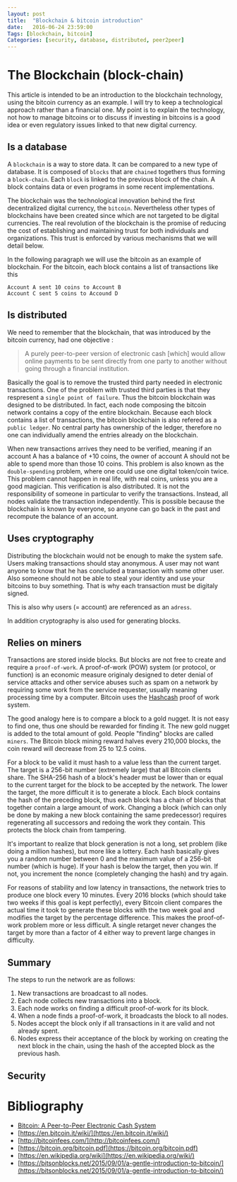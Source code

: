 ```yaml
---
layout: post
title:  "Blockchain & bitcoin introduction" 
date:   2016-06-24 23:59:00
Tags: [blockchain, bitcoin]
Categories: [security, database, distributed, peer2peer]
---
```


# The Blockchain (block-chain)
This article is intended to be an introduction to the blockchain technology, using the bitcoin currency as an example. I will try to keep a technological approach rather than a financial one. My point is to explain the technology, not how to manage bitcoins or to discuss if investing in bitcoins is a good idea or even regulatory issues linked to that new digital currency.

## Is a database
A `blockchain` is a way to store data. It can be compared to a new type of database. It is composed of `blocks` that are `chained` togethers thus forming a `block-chain`. Each `block` is linked to the previous block of the chain. A block contains data or even programs in some recent implementations. 


The blockchain was the technological innovation behind the first decentralized digital currency, the `bitcoin`. Nevertheless other types of blockchains have been created since which are not targeted to be digital currencies. The real revolution of the blockchain is the promise of reducing the cost of establishing and maintaining trust for both individuals and organizations. This trust is enforced by various mechanisms that we will detail below. 

In the following paragraph we will use the bitcoin as an example of blockchain. For the bitcoin, each block contains a list of transactions like this

    Account A sent 10 coins to Account B
    Account C sent 5 coins to Accound D


## Is distributed
We need to remember that the blockchain, that was introduced by the bitcoin currency, had one objective : 

>A purely peer-to-peer version of electronic cash [which] would allow online payments to be sent directly from one party to another without going through a financial institution.

Basically the goal is to remove the trusted third party needed in electronic transactions. One of the problem with trusted third parties is that they respresent a `single point of failure`. Thus the bitcoin blockchain was designed to be distributed. In fact, each node composing the bitcoin network contains a copy of the entire blockchain. Because each block contains a list of transactions, the bitcoin blockchain is also refered as a `public ledger`. No central party has ownership of the ledger, therefore no one can individually amend the entries already on the blockchain.

When new transactions arrives they need to be verified, meaning if an account A has a balance of +10 coins, the owner of account A should not be able to spend more than those 10 coins. This problem is also known as the `double-spending` problem, where one could use one digital token/coin twice. This problem cannot happen in real life, with real coins, unless you are a good magician. This verification is also distributed. It is not the responsibility of someone in particular to verify the transactions. Instead, all nodes validate the transaction independently. This is possible because the blockchain is known by everyone, so anyone can go back in the past and recompute the balance of an account.

## Uses cryptography
Distributing the blockchain would not be enough to make the system safe. Users making transactions should stay anonymous. A user may not want anyone to know that he has concluded a transaction with some other user. Also someone should not be able to steal your identity and use your bitcoins to buy something. That is why each transaction must be digitaly signed.

This is also why users (= account) are referenced as an `adress`.

In addition cryptography is also used for generating blocks.

## Relies on miners
Transactions are stored inside blocks. But blocks are not free to create and require a `proof-of-work`. A proof-of-work (POW) system (or protocol, or function) is an economic measure originaly designed to deter denial of service attacks and other service abuses such as spam on a network by requiring some work from the service requester, usually meaning processing time by a computer. Bitcoin uses the [Hashcash](https://en.bitcoin.it/wiki/Hashcash) proof of work system.

The good analogy here is to compare a block to a gold nugget. It is not easy to find one, thus one should be rewarded for finding it. The new gold nugget is added to the total amount of gold. People "finding" blocks are called `miners`. The Bitcoin block mining reward halves every 210,000 blocks, the coin reward will decrease from 25 to 12.5 coins. 

For a block to be valid it must hash to a value less than the current target. The target is a 256-bit number (extremely large) that all Bitcoin clients share. The SHA-256 hash of a block's header must be lower than or equal to the current target for the block to be accepted by the network. The lower the target, the more difficult it is to generate a block. Each block contains the hash of the preceding block, thus each block has a chain of blocks that together contain a large amount of work. Changing a block (which can only be done by making a new block containing the same predecessor) requires regenerating all successors and redoing the work they contain. This protects the block chain from tampering. 

It's important to realize that block generation is not a long, set problem (like doing a million hashes), but more like a lottery. Each hash basically gives you a random number between 0 and the maximum value of a 256-bit number (which is huge). If your hash is below the target, then you win. If not, you increment the nonce (completely changing the hash) and try again.

For reasons of stability and low latency in transactions, the network tries to produce one block every 10 minutes. Every 2016 blocks (which should take two weeks if this goal is kept perfectly), every Bitcoin client compares the actual time it took to generate these blocks with the two week goal and modifies the target by the percentage difference. This makes the proof-of-work problem more or less difficult. A single retarget never changes the target by more than a factor of 4 either way to prevent large changes in difficulty.

## Summary

The steps to run the network are as follows:
1) New transactions are broadcast to all nodes.
2) Each node collects new transactions into a block.
3) Each node works on finding a difficult proof-of-work for its block.
4) When a node finds a proof-of-work, it broadcasts the block to all nodes.
5) Nodes accept the block only if all transactions in it are valid and not already spent.
6) Nodes express their acceptance of the block by working on creating the next block in the
chain, using the hash of the accepted block as the previous hash.

## Security

# Bibliography
* [Bitcoin: A Peer-to-Peer Electronic Cash System](https://bitcoin.org/bitcoin.pdf)
* [https://en.bitcoin.it/wiki/](https://en.bitcoin.it/wiki/)
* [http://bitcoinfees.com/](http://bitcoinfees.com/)
* [https://bitcoin.org/bitcoin.pdf](https://bitcoin.org/bitcoin.pdf)
* [https://en.wikipedia.org/wiki](https://en.wikipedia.org/wiki/)
* [https://bitsonblocks.net/2015/09/01/a-gentle-introduction-to-bitcoin/](https://bitsonblocks.net/2015/09/01/a-gentle-introduction-to-bitcoin/)